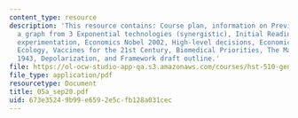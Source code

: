 ```yaml
---
content_type: resource
description: 'This resource contains: Course plan, information on Previous class projects,
  a graph from 3 Exponential technologies (synergistic), Initial Reading, Human subject
  experimentation, Economics Nobel 2002, High-level decisions, Economics & Global
  Ecology, Vaccines for the 21st Century, Biomedical Priorities, The Maslow pyramid,
  1943, Depolarization, and Framework draft outline.'
file: https://ol-ocw-studio-app-qa.s3.amazonaws.com/courses/hst-510-genomics-computing-economics-and-society-fall-2005/673e35249b99e6592e5cfb128a031cec_05a_sep20.pdf
file_type: application/pdf
resourcetype: Document
title: 05a_sep20.pdf
uid: 673e3524-9b99-e659-2e5c-fb128a031cec
---
```

